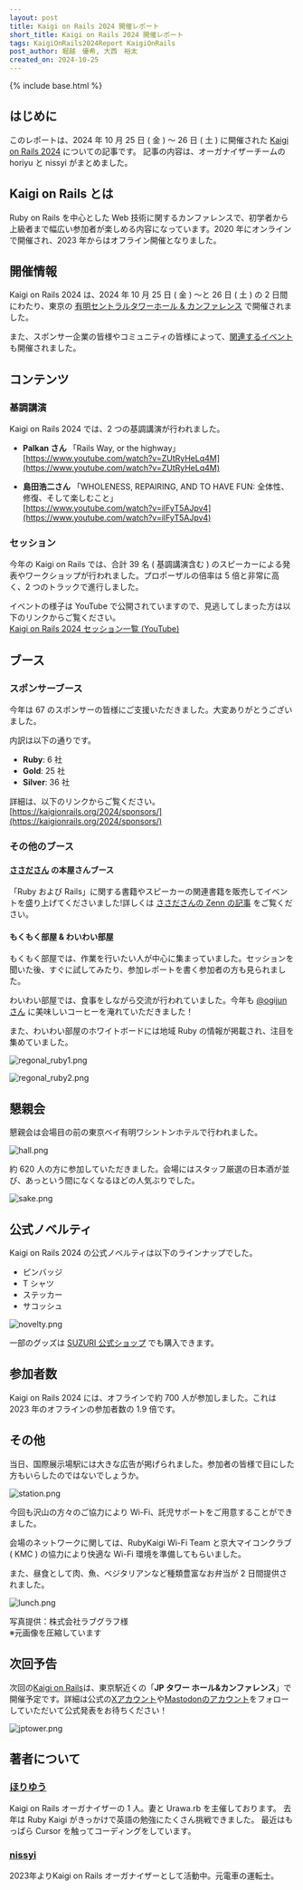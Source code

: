 ```yaml
---
layout: post
title: Kaigi on Rails 2024 開催レポート
short_title: Kaigi on Rails 2024 開催レポート
tags: KaigiOnRails2024Report KaigiOnRails
post_author: 堀越　優希, 大西　裕太
created_on: 2024-10-25
---
```

{% include base.html %}

## はじめに
このレポートは、2024 年 10 月 25 日 ( 金 ) 〜 26 日 ( 土 ) に開催された [Kaigi on Rails 2024](https://kaigionrails.org/2024/) についての記事です。
記事の内容は、オーガナイザーチームの horiyu と nissyi がまとめました。

## Kaigi on Rails とは
Ruby on Rails を中心とした Web 技術に関するカンファレンスで、初学者から上級者まで幅広い参加者が楽しめる内容になっています。2020 年にオンラインで開催され、2023 年からはオフライン開催となりました。

## 開催情報
Kaigi on Rails 2024 は、2024 年 10 月 25 日 ( 金 ) 〜と 26 日 ( 土 ) の 2 日間にわたり、東京の [有明セントラルタワーホール & カンファレンス](https://ariake-hall.jp/) で開催されました。

また、スポンサー企業の皆様やコミュニティの皆様によって、[関連するイベント](https://kaigionrails.org/2024/events/) も開催されました。

## コンテンツ

### 基調講演

Kaigi on Rails 2024 では、2 つの基調講演が行われました。

- **Palkan さん**
「Rails Way, or the highway」  
  [https://www.youtube.com/watch?v=ZUtRyHeLq4M](https://www.youtube.com/watch?v=ZUtRyHeLq4M)


- **島田浩二さん**
「WHOLENESS, REPAIRING, AND TO HAVE FUN: 全体性、修復、そして楽しむこと」  
  [https://www.youtube.com/watch?v=ilFyT5AJpv4](https://www.youtube.com/watch?v=ilFyT5AJpv4)

### セッション

今年の Kaigi on Rails では、合計 39 名 ( 基調講演含む ) のスピーカーによる発表やワークショップが行われました。プロポーザルの倍率は 5 倍と非常に高く、2 つのトラックで進行しました。

イベントの様子は YouTube で公開されていますので、見逃してしまった方は以下のリンクからご覧ください。  
[Kaigi on Rails 2024 セッション一覧 (YouTube)](https://www.youtube.com/watch?v=ZUtRyHeLq4M&list=PLiBdJz0juoHC9hBr_Cce38yX4ANimvLOK)

## ブース

### スポンサーブース
今年は 67 のスポンサーの皆様にご支援いただきました。大変ありがとうございました。

内訳は以下の通りです。
- **Ruby**: 6 社  
- **Gold**: 25 社
- **Silver**: 36 社

詳細は、以下のリンクからご覧ください。  
[https://kaigionrails.org/2024/sponsors/](https://kaigionrails.org/2024/sponsors/)

### その他のブース
#### [ささださん](https://x.com/_ko1) の本屋さんブース
「Ruby および Rails」に関する書籍やスピーカーの関連書籍を販売してイベントを盛り上げてくださいました!詳しくは [ささださんの Zenn の記事](https://zenn.dev/ko1/articles/bf47077f40d793) をご覧ください。

#### もくもく部屋 & わいわい部屋
もくもく部屋では、作業を行いたい人が中心に集まっていました。セッションを聞いた後、すぐに試してみたり、参加レポートを書く参加者の方も見られました。

わいわい部屋では、食事をしながら交流が行われていました。今年も [@ogijun さん](https://x.com/ogijun) に美味しいコーヒーを淹れていただきました！

また、わいわい部屋のホワイトボードには地域 Ruby の情報が掲載され、注目を集めていました。

![regonal_ruby1.png]({{base}}{{site.baseurl}}/images/0065-KaigiOnRails2024Report/regonal_ruby1.png)

![regonal_ruby2.png]({{base}}{{site.baseurl}}/images/0065-KaigiOnRails2024Report/regonal_ruby2.png)


## 懇親会

懇親会は会場目の前の東京ベイ有明ワシントンホテルで行われました。

![hall.png]({{base}}{{site.baseurl}}/images/0065-KaigiOnRails2024Report/hall.png)


約 620 人の方に参加していただきました。会場にはスタッフ厳選の日本酒が並び、あっという間になくなるほどの人気ぶりでした。


![sake.png]({{base}}{{site.baseurl}}/images/0065-KaigiOnRails2024Report/sake.png)


## 公式ノベルティ

Kaigi on Rails 2024 の公式ノベルティは以下のラインナップでした。
- ピンバッジ
- T シャツ
- ステッカー
- サコッシュ  

![novelty.png]({{base}}{{site.baseurl}}/images/0065-KaigiOnRails2024Report/novelty.png)

一部のグッズは [SUZURI 公式ショップ](https://suzuri.jp/kaigionrails) でも購入できます。

## 参加者数

Kaigi on Rails 2024 には、オフラインで約 700 人が参加しました。これは 2023 年のオフラインの参加者数の 1.9 倍です。

## その他
当日、国際展示場駅には大きな広告が掲げられました。参加者の皆様で目にした方もいらしたのではないでしょうか。

![station.png]({{base}}{{site.baseurl}}/images/0065-KaigiOnRails2024Report/station.png)


今回も沢山の方々のご協力により Wi-Fi、託児サポートをご用意することができました。

会場のネットワークに関しては、RubyKaigi Wi-Fi Team と京大マイコンクラブ ( KMC ) の協力により快適な Wi-Fi 環境を準備してもらいました。

また、昼食として肉、魚、ベジタリアンなど種類豊富なお弁当が 2 日間提供されました。

![lunch.png]({{base}}{{site.baseurl}}/images/0065-KaigiOnRails2024Report/lunch.png)  

写真提供：株式会社ラブグラフ様   
※元画像を圧縮しています

## 次回予告

次回の[Kaigi on Rails](https://kaigionrails.org/2025/)は、東京駅近くの「**JP タワー ホール&カンファレンス**」で開催予定です。詳細は公式の[Xアカウント](https://x.com/kaigionrails)や[Mastodonのアカウント](https://ruby.social/@kaigionrails)をフォローしていただいて公式発表をお待ちください！

![jptower.png]({{base}}{{site.baseurl}}/images/0065-KaigiOnRails2024Report/jptower.png)

## 著者について

### [ほりゆう](https://x.com/yuki82511988)

Kaigi on Rails オーガナイザーの 1 人。妻と Urawa.rb を主催しております。
去年は Ruby Kaigi がきっかけで英語の勉強にたくさん挑戦できました。
最近はもっぱら Cursor を触ってコーディングをしています。

### [nissyi](https://x.com/yuta_onishi_97)

2023年よりKaigi on Rails オーガナイザーとして活動中。元電車の運転士。
